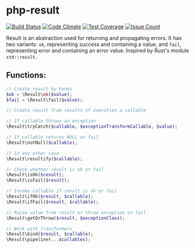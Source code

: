 # php-result
[![Build Status](https://travis-ci.org/pldin601/php-result.svg?branch=master)](https://travis-ci.org/pldin601/php-result)
[![Code Climate](https://codeclimate.com/github/pldin601/php-result/badges/gpa.svg)](https://codeclimate.com/github/pldin601/php-result)
[![Test Coverage](https://codeclimate.com/github/pldin601/php-result/badges/coverage.svg)](https://codeclimate.com/github/pldin601/php-result/coverage)
[![Issue Count](https://codeclimate.com/github/pldin601/php-result/badges/issue_count.svg)](https://codeclimate.com/github/pldin601/php-result)

Result is an abstraction used for returning and propagating errors.
It has two variants: `ok`, representing success and containing a value,
and `fail`, representing error and containing an error value.
Inspired by Rust's module `std::result`.

## Functions:
```php
// Create result by hands
$ok = \Result\ok($value);
$fail = \Result\fail($value);

// Create result from results of execution a callable

// If callable throws an exception
\Result\tryCatch($callable, $exceptionTransformCallable, $value);

// If callable returns NULL on fail
\Result\notNull($callable);

// In any other case
\Result\resultify($callable);

// Check whether result is ok or fail
\Result\isOk($result);
\Result\isFail($result);

// Invoke callable if result is ok or fail
\Result\ifOk($result, $callable);
\Result\ifFail($result, $callable);

// Raise value from result or throw exception on fail
\Result\getOrThrow($result, $exceptionClass);

// Work with transformers
\Result\bind($result, $callable);
\Result\pipeline(...$callables);
```
